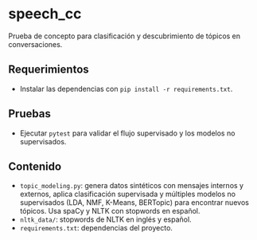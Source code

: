 # speech_cc

Prueba de concepto para clasificación y descubrimiento de tópicos en conversaciones.

## Requerimientos
- Instalar las dependencias con `pip install -r requirements.txt`.

## Pruebas
- Ejecutar `pytest` para validar el flujo supervisado y los modelos no supervisados.

## Contenido
- `topic_modeling.py`: genera datos sintéticos con mensajes internos y externos, aplica clasificación supervisada y múltiples modelos no supervisados (LDA, NMF, K-Means, BERTopic) para encontrar nuevos tópicos. Usa spaCy y NLTK con stopwords en español.
- `nltk_data/`: stopwords de NLTK en inglés y español.
- `requirements.txt`: dependencias del proyecto.
